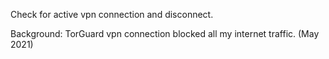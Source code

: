 Check for active vpn connection and disconnect.

Background: TorGuard vpn connection blocked all my internet traffic. (May 2021)
